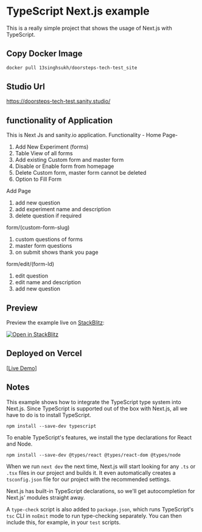 # TypeScript Next.js example

This is a really simple project that shows the usage of Next.js with TypeScript.

## Copy Docker Image
```bash
docker pull 13singhsukh/doorsteps-tech-test_site
```

## Studio Url 

https://doorsteps-tech-test.sanity.studio/

## functionality of Application
This is Next Js and sanity.io application. Functionality -
Home Page-
1. Add New Experiment (forms)
2. Table View of all forms
3.  Add existing Custom form and master form
4. Disable or Enable form from homepage
5. Delete Custom form, master form cannot be deleted
6. Option to Fill Form

Add Page
1. add new question
2. add experiment name and description
3. delete question if required

form/(custom-form-slug)
1. custom questions of forms
2. master form questions
3. on submit shows thank you page

form/edit/(form-Id)
1. edit question
2. edit name and description
3. add new question



## Preview

Preview the example live on [StackBlitz](http://stackblitz.com/):

[![Open in StackBlitz](https://developer.stackblitz.com/img/open_in_stackblitz.svg)](https://stackblitz.com/github/vercel/next.js/tree/canary/examples/with-typescript)

## Deployed on Vercel

[[Live Demo](https://doorsteps-techs-test.vercel.app/)]


## Notes

This example shows how to integrate the TypeScript type system into Next.js. Since TypeScript is supported out of the box with Next.js, all we have to do is to install TypeScript.

```
npm install --save-dev typescript
```

To enable TypeScript's features, we install the type declarations for React and Node.

```
npm install --save-dev @types/react @types/react-dom @types/node
```

When we run `next dev` the next time, Next.js will start looking for any `.ts` or `.tsx` files in our project and builds it. It even automatically creates a `tsconfig.json` file for our project with the recommended settings.

Next.js has built-in TypeScript declarations, so we'll get autocompletion for Next.js' modules straight away.

A `type-check` script is also added to `package.json`, which runs TypeScript's `tsc` CLI in `noEmit` mode to run type-checking separately. You can then include this, for example, in your `test` scripts.
